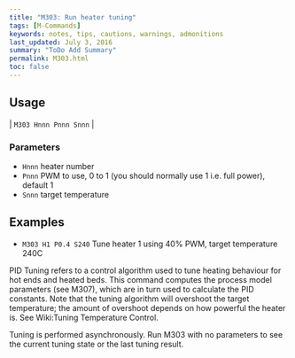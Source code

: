 ```yaml
---
title: "M303: Run heater tuning" 
tags: [M-Commands]
keywords: notes, tips, cautions, warnings, admonitions
last_updated: July 3, 2016
summary: "ToDo Add Summary"
permalink: M303.html
toc: false
---
```



## Usage ##

| `M303 Hnnn Pnnn Snnn` |

### Parameters ###

+ `Hnnn` heater number
+ `Pnnn` PWM to use, 0 to 1 (you should normally use 1 i.e. full power), default 1
+ `Snnn` target temperature

## Examples ##

+ `M303 H1 P0.4 S240` Tune heater 1 using 40% PWM, target temperature 240C

PID Tuning refers to a control algorithm used to tune heating behaviour for hot ends and heated beds. This command computes the process model parameters (see M307), which are in turn used to calculate the PID constants. Note that the tuning algorithm will overshoot the target temperature; the amount of overshoot depends on how powerful the heater is. See Wiki:Tuning Temperature Control.

Tuning is performed asynchronously. Run M303 with no parameters to see the current tuning state or the last tuning result.

